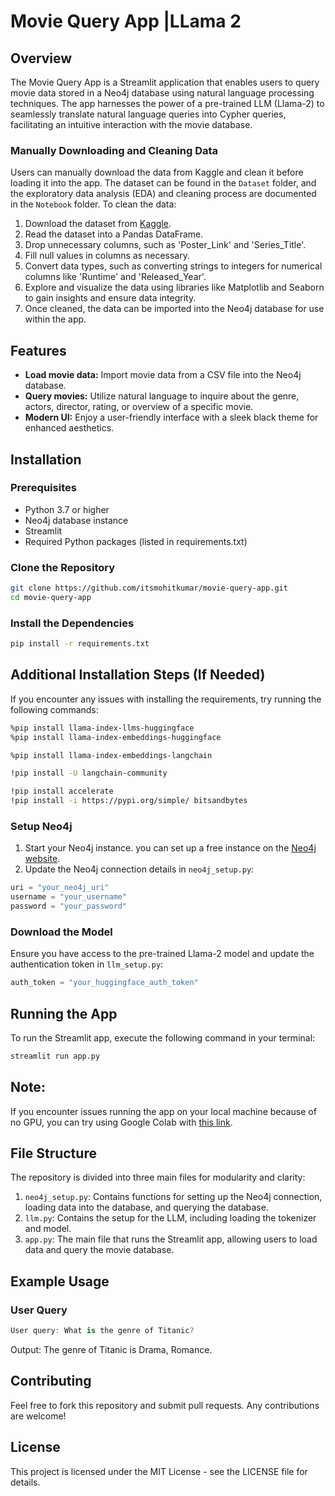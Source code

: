 # Movie Query App |LLama 2

## Overview

The Movie Query App is a Streamlit application that enables users to query movie data stored in a Neo4j database using natural language processing techniques. The app harnesses the power of a pre-trained LLM (Llama-2) to seamlessly translate natural language queries into Cypher queries, facilitating an intuitive interaction with the movie database.

### Manually Downloading and Cleaning Data

Users can manually download the data from Kaggle and clean it before loading it into the app. The dataset can be found in the `Dataset` folder, and the exploratory data analysis (EDA) and cleaning process are documented in the `Notebook` folder. To clean the data:

1. Download the dataset from [Kaggle](https://www.kaggle.com/datasets/harshitshankhdhar/imdb-dataset-of-top-1000-movies-and-tv-shows). 
2. Read the dataset into a Pandas DataFrame.
3. Drop unnecessary columns, such as 'Poster_Link' and 'Series_Title'.
4. Fill null values in columns as necessary.
5. Convert data types, such as converting strings to integers for numerical columns like 'Runtime' and 'Released_Year'.
6. Explore and visualize the data using libraries like Matplotlib and Seaborn to gain insights and ensure data integrity.
7. Once cleaned, the data can be imported into the Neo4j database for use within the app.

   
## Features

- **Load movie data:** Import movie data from a CSV file into the Neo4j database.
- **Query movies:** Utilize natural language to inquire about the genre, actors, director, rating, or overview of a specific movie.
- **Modern UI:** Enjoy a user-friendly interface with a sleek black theme for enhanced aesthetics.

## Installation

### Prerequisites

- Python 3.7 or higher
- Neo4j database instance
- Streamlit
- Required Python packages (listed in requirements.txt)

### Clone the Repository

```bash
git clone https://github.com/itsmohitkumar/movie-query-app.git
cd movie-query-app
```

### Install the Dependencies

```bash
pip install -r requirements.txt
```

## Additional Installation Steps (If Needed)

If you encounter any issues with installing the requirements, try running the following commands:

```bash
%pip install llama-index-llms-huggingface
%pip install llama-index-embeddings-huggingface

%pip install llama-index-embeddings-langchain

!pip install -U langchain-community

!pip install accelerate
!pip install -i https://pypi.org/simple/ bitsandbytes
```

### Setup Neo4j

1. Start your Neo4j instance. you can set up a free instance on the [Neo4j website](https://neo4j.com/).
2. Update the Neo4j connection details in `neo4j_setup.py`:

```python
uri = "your_neo4j_uri"
username = "your_username"
password = "your_password"
```

### Download the Model

Ensure you have access to the pre-trained Llama-2 model and update the authentication token in `llm_setup.py`:

```python
auth_token = "your_huggingface_auth_token"
```

## Running the App

To run the Streamlit app, execute the following command in your terminal:

```bash
streamlit run app.py
```

## Note:
If you encounter issues running the app on your local machine because of no GPU, you can try using Google Colab with [this link]([https://colab.research.google.com/drive/1O20KcAx6uCDpw7SGlPj_i16oB4aKaLzx?usp=sharing]).

## File Structure

The repository is divided into three main files for modularity and clarity:

1. `neo4j_setup.py`: Contains functions for setting up the Neo4j connection, loading data into the database, and querying the database.
2. `llm.py`: Contains the setup for the LLM, including loading the tokenizer and model.
3. `app.py`: The main file that runs the Streamlit app, allowing users to load data and query the movie database.

## Example Usage

### User Query

```csharp
User query: What is the genre of Titanic?
```

Output: The genre of Titanic is Drama, Romance.

## Contributing

Feel free to fork this repository and submit pull requests. Any contributions are welcome!

## License

This project is licensed under the MIT License - see the LICENSE file for details.
